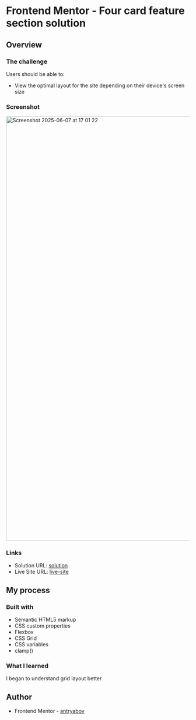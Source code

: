 # Frontend Mentor - Four card feature section solution

## Overview

### The challenge

Users should be able to:

- View the optimal layout for the site depending on their device's screen size

### Screenshot

<img width="1161" alt="Screenshot 2025-06-07 at 17 01 22" src="https://github.com/user-attachments/assets/21783ade-c382-4393-90cb-95632051a864" />


### Links

- Solution URL: [solution](https://github.com/antryabov/four-card-feature)
- Live Site URL: [live-site](https://antryabov.github.io/four-card-feature/)

## My process

### Built with

- Semantic HTML5 markup
- CSS custom properties
- Flexbox
- CSS Grid
- CSS variables
- clamp()


### What I learned

I began to understand grid layout better

## Author

- Frontend Mentor - [antryabov](https://www.frontendmentor.io/profile/antryabov)
